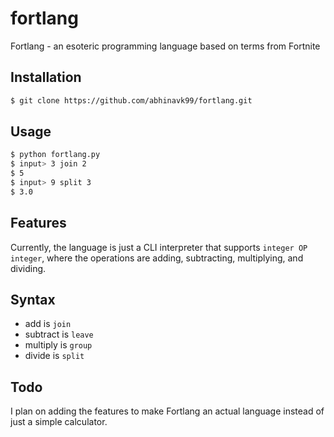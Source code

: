 # fortlang

Fortlang - an esoteric programming language based on terms from Fortnite

## Installation
```bash
$ git clone https://github.com/abhinavk99/fortlang.git
```

## Usage
```bash
$ python fortlang.py
$ input> 3 join 2
$ 5
$ input> 9 split 3
$ 3.0
```

## Features

Currently, the language is just a CLI interpreter that supports `integer OP integer`, where
the operations are adding, subtracting, multiplying, and dividing.

## Syntax
* add is `join`
* subtract is `leave`
* multiply is `group`
* divide is `split`

## Todo
I plan on adding the features to make Fortlang an actual language instead of just a simple calculator.
